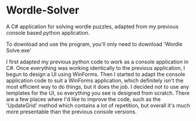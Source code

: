 # Wordle-Solver

A C# application for solving wordle puzzles, adapted from my previous console based python application.

To download and use the program, you'll only need to download 'Wordle Solve.exe'

I first adapted my previous python code to work as a console application in C#. Once everything was working identically to the previous application, I begun to design a UI using WinForms. Then I started to adapt the console application code to suit a WinForms application, which definitely isn't the most efficient way to do things, but it does the job. I decided not to use any templates for the UI, so everything you see is designed from scratch. There are a few places where I'd like to improve the code, such as the 'UpdateGrid' method which contains a lot of repetition, but overall it's much more presentable than the previous console versions.

